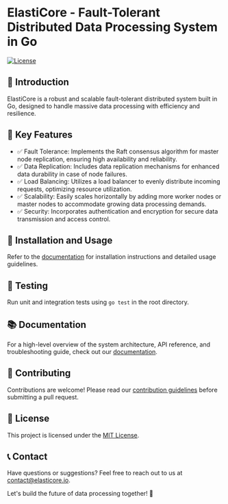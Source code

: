 # ElastiCore - Fault-Tolerant Distributed Data Processing System in Go 

[![License](https://img.shields.io/badge/license-MIT-blue.svg)](https://opensource.org/licenses/MIT)

## 📜 Introduction

ElastiCore is a robust and scalable fault-tolerant distributed system built in Go, designed to handle massive data processing with efficiency and resilience.

## 🎯 Key Features

- ✅ Fault Tolerance: Implements the Raft consensus algorithm for master node replication, ensuring high availability and reliability.
- ✅ Data Replication: Includes data replication mechanisms for enhanced data durability in case of node failures.
- ✅ Load Balancing: Utilizes a load balancer to evenly distribute incoming requests, optimizing resource utilization.
- ✅ Scalability: Easily scales horizontally by adding more worker nodes or master nodes to accommodate growing data processing demands.
- ✅ Security: Incorporates authentication and encryption for secure data transmission and access control.

## 🔧 Installation and Usage

Refer to the [documentation](docs/deployment.md) for installation instructions and detailed usage guidelines.

## 🧪 Testing

Run unit and integration tests using `go test` in the root directory.

## 📚 Documentation

For a high-level overview of the system architecture, API reference, and troubleshooting guide, check out our [documentation](docs).

## 📝 Contributing

Contributions are welcome! Please read our [contribution guidelines](CONTRIBUTING.md) before submitting a pull request.

## 📃 License

This project is licensed under the [MIT License](LICENSE).

## 📞 Contact

Have questions or suggestions? Feel free to reach out to us at contact@elasticore.io.

Let's build the future of data processing together! 🌟

